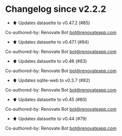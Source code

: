 # Changelog since v2.2.2
- ⬆ Updates datasette to v0.47.2 (#85)

Co-authored-by: Renovate Bot <bot@renovateapp.com> 
- ⬆ Updates datasette to v0.47.1 (#84)

Co-authored-by: Renovate Bot <bot@renovateapp.com> 
- ⬆ Updates datasette to v0.46 (#83)

Co-authored-by: Renovate Bot <bot@renovateapp.com> 
- ⬆ Updates sqlite-web to v0.3.7 (#82)

Co-authored-by: Renovate Bot <bot@renovateapp.com> 
- ⬆ Updates datasette to v0.45 (#80)

Co-authored-by: Renovate Bot <bot@renovateapp.com> 
- ⬆ Updates datasette to v0.44 (#79)

Co-authored-by: Renovate Bot <bot@renovateapp.com> 
